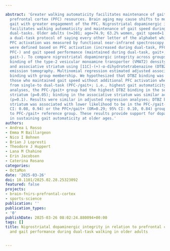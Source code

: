 ---
abstract: 'Greater walking automaticity facilitates maintenance of gait speed without
  prefrontal cortex (PFC) resources. Brain aging may cause shifts to more attentional
  gait with greater engagement of the PFC. Nigrostriatal dopaminergic integrity likely
  facilitates walking automaticity and maintenance of gait speed during attentional
  dual-tasks. Older adults (n=201; age=74.9; 63.2% women, gait speed=1.10 m/s) completed
  a dual-task protocol of saying every other letter of the alphabet while walking.
  PFC activation was measured by functional near-infrared spectroscopy. Four groups
  were defined based on PFC activation (increased during dual-task, PFC+, or not,
  PFC-) and gait speed performance (maintained during dual-task, gait+, or slowed,
  gait-). To compare nigrostriatal dopaminergic integrity across groups, we assessed
  binding of the type-2 vesicular monoamine transporter (VMAT2) density in the sensorimotor
  and associative striatum using [11C]-(+)-α-dihydrotetrabenazine (DTBZ) positron
  emission tomography. Multinomial regression estimated adjusted associations of DTBZ
  binding with group membership. We hypothesized that DTBZ binding was highest for
  those who maintained gait speed without additional PFC activation when switching
  from single-to dual-task (PFC-/gait+; i.e., highest gait automaticity). In bivariate
  analyses, the PFC-/gait+ group had the highest DTBZ binding in the sensorimotor
  striatum (p=0.05); binding in the associative striatum was similar across groups
  (p=0.1). Results were similar in adjusted regression analyses; DTBZ binding in sensorimotor
  striatum was associated with lower likelihood to be in the PFC-/gait-(OR=0.28; 95%
  CI: 0.08, 0.94) or the PFC+/gait+ (OR=0.29; 95% CI: 0.10, 0.84) groups compared
  to PFC-/gait+ reference group. These results provide support for dopaminergic involvement
  in sustaining gait automaticity at older ages.'
authors:
- Andrea L Rosso
- Emma M Baillargeon
- Nico I Bohnen
- Brian J Lopresti
- Theodore J Huppert
- Lana M Chahine
- Erin Jacobsen
- Caterina Rosano
categories:
- OctaMon
date: '2025-03-26'
doi: 10.1101/2025.02.28.25323092
featured: false
projects:
- brain-fnirs-prefrontal-cortex
- sports-science
publication: ''
publication_types:
- '0'
publishDate: 2025-03-26 08:02:24.880094+00:00
tags: []
title: Nigrostriatal dopaminergic integrity in relation to prefrontal cortex activity
  and gait performance during dual-task walking in older adults

---
